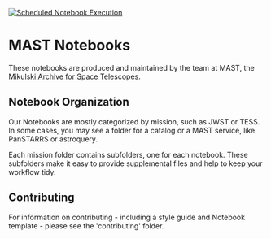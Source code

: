 [![Scheduled Notebook Execution](https://github.com/spacetelescope/mast_notebooks/actions/workflows/ci_nightly.yml/badge.svg)](https://github.com/spacetelescope/mast_notebooks/actions/workflows/ci_nightly.yml)

# MAST Notebooks
These notebooks are produced and maintained by the team at MAST, the [Mikulski Archive for Space Telescopes](https://archive.stsci.edu).

## Notebook Organization

Our Notebooks are mostly categorized by mission, such as JWST or TESS. In some cases, you may see a folder for a catalog or a MAST service, like PanSTARRS or astroquery.

Each mission folder contains subfolders, one for each notebook. These subfolders make it easy to provide supplemental files and help to keep your workflow tidy.

## Contributing

For information on contributing - including a style guide and Notebook template - please see the 'contributing' folder.
